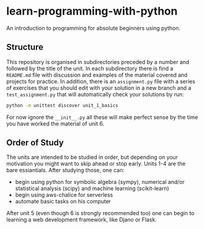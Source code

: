 # learn-programming-with-python
An introduction to programming for absolute beginners using python.

## Structure
This repository is organised in subdirectories preceded by a number and followed by the title of the unit. In each subdirectory there is find a `README.md` file with discussion and examples of the material covered and projects for practice. In addition, there is an `assignment.py` file with a series of exercises that you should edit with your solution in a new branch and a `test_assignment.py` that will automatically check your solutions by run:
```bash
python -m unittest discover unit_1_basics
```
For now ignore the `__init__.py` all these will make perfect sense by the time you have worked the material of unit 6.

## Order of Study
The units are intended to be studied in order, but depending on your motivation you might want to skip ahead or stop early.
Units 1-4 are the bare essiantials. After studying those, one can:

* begin using python for symbolic algebra (sympy), numerical and/or statistical analysis (scipy) and machine learning (scikit-learn)
* begin using aws-chalice for serverless
* automate basic tasks on his computer

After unit 5 (even though 6 is strongly recommended too) one can begin to learning a web development framework, like Djano or Flask.
